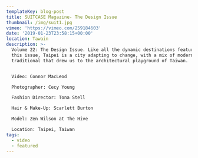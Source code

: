 ```yaml
---
templateKey: blog-post
title: SUITCASE Magazine- The Design Issue
thumbnail: /img/suit1.jpg
vimeo: 'https://vimeo.com/259184603'
date: '2019-01-23T23:58:15+00:00'
location: Tawain
description: >-
  Volume 22: The Design Issue. Like all the dynamic destinations featured in
  this issue, Taipei is a city adapting to change, with a mix of modern and
  traditional that drew us to the architectural playground of Taiwan.


  Video: Connor MacLeod

  Photographer: Cecy Young 

  Fashion Director: Tona Stell 

  Hair & Make-Up: Scarlett Burton 

  Model: Zen Wilson at The Hive 

  Location: Taipei, Taiwan
tags:
  - video
  - featured
---
```


